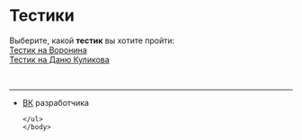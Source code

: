 <html>
	<head>
		<title>Тестики</title>
		<meta charset="utf-8">	
		<link rel="stylesheet" href="main.css"/>
		<link rel="preconnect" href="https://fonts.googleapis.com">
<link rel="preconnect" href="https://fonts.gstatic.com" crossorigin>
<link href="https://fonts.googleapis.com/css2?family=Raleway:wght@300&display=swap" rel="stylesheet">
	</head>
	<body>
	<h1 class="title">Тестики</h1>
	<p class="text">Выберите, какой <b>тестик</b> вы хотите пройти: <br>
	<a href="https://whoamin34505.github.io/voronin/">Тестик на Воронина</a><br>
	<a href="https://whoamin34505.github.io/kul/">Тестик на Даню Куликова</a>
	</p>

</p>
 <br>
	<hr>
	<ul>
		<li class="vk"><a href="https://vk.com/whoamin">ВК</a> разработчика</li>

	</ul>  
	</body>
</html>
